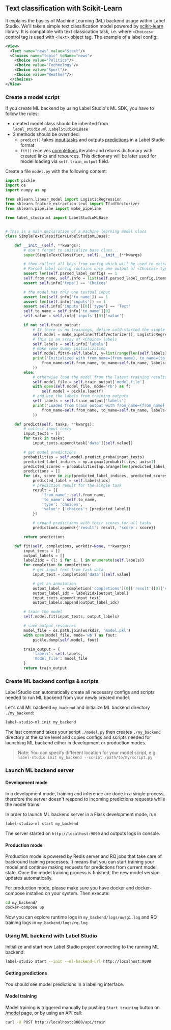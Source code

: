 
## Text classification with Scikit-Learn

It explains the basics of Machine Learning (ML) backend usage within Label Studio. 
We'll take a simple text classification model powered by [scikit-learn](https://scikit-learn.org/stable/) library.
It is compatible with text classication task, i.e. where `<Choices>` control tag is used with `<Text>` object tag. The example of a label config:

```xml
<View>
  <Text name="news" value="$text"/>
  <Choices name="topic" toName="news">
    <Choice value="Politics"/>
    <Choice value="Technology"/>
    <Choice value="Sport"/>
    <Choice value="Weather"/>
  </Choices>
</View>
```

### Create a model script

If you create ML backend by using Label Studio's ML SDK, you have to follow the rules:

- created model class should be inherited from `label_studio.ml.LabelStudioMLBase`
- 2 methods should be overrided:
    - `predict()` takes [input tasks](/guide/tasks.html#Basic-format) and outputs [predictions](/guide/export.html#predictions) in a Label Studio format
    - `fit()` receives [completions](/guide/export.html#Basic-format) iterable and returns dictionary with created links and resources. This dictionary will be later used for model loading via `self.train_output` field.

Create a file `model.py` with the following content:

```python
import pickle
import os
import numpy as np

from sklearn.linear_model import LogisticRegression
from sklearn.feature_extraction.text import TfidfVectorizer
from sklearn.pipeline import make_pipeline

from label_studio.ml import LabelStudioMLBase


# This is a main declaration of a machine learning model class
class SimpleTextClassifier(LabelStudioMLBase):

    def __init__(self, **kwargs):
        # don't forget to initialize base class...
        super(SimpleTextClassifier, self).__init__(**kwargs)

        # then collect all keys from config which will be used to extract data from task and to form prediction
        # Parsed label config contains only one output of <Choices> type
        assert len(self.parsed_label_config) == 1
        self.from_name, self.info = list(self.parsed_label_config.items())[0]
        assert self.info['type'] == 'Choices'

        # the model has only one textual input
        assert len(self.info['to_name']) == 1
        assert len(self.info['inputs']) == 1
        assert self.info['inputs'][0]['type'] == 'Text'
        self.to_name = self.info['to_name'][0]
        self.value = self.info['inputs'][0]['value']

        if not self.train_output:
            # If there is no trainings, define cold-started the simple TF-IDF text classifier
            self.model = make_pipeline(TfidfVectorizer(), LogisticRegression())
            # This is an array of <Choice> labels
            self.labels = self.info['labels']
            # make some dummy initialization
            self.model.fit(X=self.labels, y=list(range(len(self.labels))))
            print('Initialized with from_name={from_name}, to_name={to_name}, labels={labels}'.format(
                from_name=self.from_name, to_name=self.to_name, labels=str(self.labels)
            ))
        else:
            # otherwise load the model from the latest training results
            self.model_file = self.train_output['model_file']
            with open(self.model_file, mode='rb') as f:
                self.model = pickle.load(f)
            # and use the labels from training outputs
            self.labels = self.train_output['labels']
            print('Loaded from train output with from_name={from_name}, to_name={to_name}, labels={labels}'.format(
                from_name=self.from_name, to_name=self.to_name, labels=str(self.labels)
            ))

    def predict(self, tasks, **kwargs):
        # collect input texts
        input_texts = []
        for task in tasks:
            input_texts.append(task['data'][self.value])

        # get model predictions
        probabilities = self.model.predict_proba(input_texts)
        predicted_label_indices = np.argmax(probabilities, axis=1)
        predicted_scores = probabilities[np.arange(len(predicted_label_indices)), predicted_label_indices]
        predictions = []
        for idx, score in zip(predicted_label_indices, predicted_scores):
            predicted_label = self.labels[idx]
            # prediction result for the single task
            result = [{
                'from_name': self.from_name,
                'to_name': self.to_name,
                'type': 'choices',
                'value': {'choices': [predicted_label]}
            }]

            # expand predictions with their scores for all tasks
            predictions.append({'result': result, 'score': score})

        return predictions

    def fit(self, completions, workdir=None, **kwargs):
        input_texts = []
        output_labels = []
        label2idx = {l: i for i, l in enumerate(self.labels)}
        for completion in completions:
            # get input text from task data
            input_text = completion['data'][self.value]

            # get an annotation
            output_label = completion['completions'][0]['result'][0]['value']['choices'][0]
            output_label_idx = label2idx[output_label]
            input_texts.append(input_text)
            output_labels.append(output_label_idx)

        # train the model
        self.model.fit(input_texts, output_labels)

        # save output resources
        model_file = os.path.join(workdir, 'model.pkl')
        with open(model_file, mode='wb') as fout:
            pickle.dump(self.model, fout)

        train_output = {
            'labels': self.labels,
            'model_file': model_file
        }
        return train_output
```

### Create ML backend configs & scripts

Label Studio can automatically create all necessary configs and scripts needed to run ML backend from your newly created model.

Let's call ML backend `my_backend` and initialize ML backend directory `./my_backend`:

```bash
label-studio-ml init my_backend
```

The last command takes your script `./model.py` then creates `./my_backend` directory at the same level and copies configs and scripts needed for launching ML backend either in development or production modes.

> Note: You can specify different location for your model script, e.g. `label-studio init my_backend --script /path/to/my/script.py`

### Launch ML backend server

#### Development mode

In a development mode, training and inference are done in a single process, therefore the server doesn't respond to incoming predictions requests while the model trains.

In order to launch ML backend server in a Flask development mode, run

```bash
label-studio-ml start my_backend
```

The server started on `http://localhost:9090` and outputs logs in console.

#### Production mode

Production mode is powered by Redis server and RQ jobs that take care of backround training processes. It means that you can start training your model and continue making requests for predictions from current model state. 
Once the model training process is finished, the new model version updates automatically.

For production mode, please make sure you have docker and docker-compose installed on your system. Then execute:

```bash
cd my_backend/
docker-compose up
```

Now you can explore runtime logs in `my_backend/logs/uwsgi.log` and RQ training logs in `my_backend/logs/rq.log`

### Using ML backend with Label Studio

Initialize and start new Label Studio project connecting to the running ML backend:

```bash
label-studio start --init --ml-backend-url http://localhost:9090
```

#### Getting predictions

You should see model predictions in a labeling interface.

#### Model training

Model training is triggered manually by pushing `Start training` button on [/model](http://localhost:8080/model) page, or by using an API call:

```bash
curl -X POST http://localhost:8080/api/train
```
